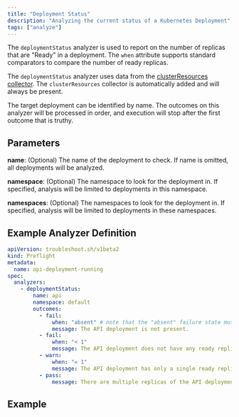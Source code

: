```yaml
---
title: "Deployment Status"
description: "Analyzing the current status of a Kubernetes Deployment"
tags: ["analyze"]
---
```



The `deploymentStatus` analyzer is used to report on the number of replicas that are "Ready" in a deployment.
The `when` attribute supports standard comparators to compare the number of ready replicas.

The `deploymentStatus` analyzer uses data from the [clusterResources collector](https://troubleshoot.sh/collect/cluster-resources).
The `clusterResources` collector is automatically added and will always be present.

The target deployment can be identified by name.
The outcomes on this analyzer will be processed in order, and execution will stop after the first outcome that is truthy.

## Parameters

**name**: (Optional) The name of the deployment to check.
If name is omitted, all deployments will be analyzed.

**namespace**: (Optional) The namespace to look for the deployment in.
If specified, analysis will be limited to deployments in this namespace.

**namespaces**: (Optional) The namespaces to look for the deployment in.
If specified, analysis will be limited to deployments in these namespaces.

## Example Analyzer Definition

```yaml
apiVersion: troubleshoot.sh/v1beta2
kind: Preflight
metadata:
  name: api-deployment-running
spec:
  analyzers:
    - deploymentStatus:
        name: api
        namespace: default
        outcomes:
          - fail:
              when: "absent" # note that the "absent" failure state must be listed first if used.
              message: The API deployment is not present.
          - fail:
              when: "< 1"
              message: The API deployment does not have any ready replicas.
          - warn:
              when: "= 1"
              message: The API deployment has only a single ready replica.
          - pass:
              message: There are multiple replicas of the API deployment ready.
```

## Example
